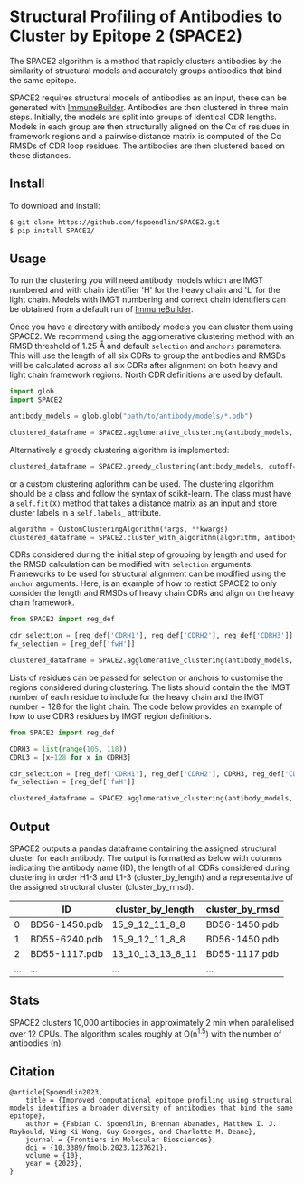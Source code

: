 # Structural Profiling of Antibodies to Cluster by Epitope 2 (SPACE2)

The SPACE2 algorithm is a method that rapidly clusters antibodies by the similarity of structural models and accurately groups antibodies that bind the same epitope.

SPACE2 requires structural models of antibodies as an input, these can be generated with <a href="https://github.com/brennanaba/ImmuneBuilder">ImmuneBuilder</a>. Antibodies are then clustered in three main steps. Initially, the models are split into groups of identical CDR lengths. Models in each group are then structurally aligned on the Cα of residues in framework regions and a pairwise distance matrix is computed of the Cα RMSDs of CDR loop residues. The antibodies are then clustered based on these distances.

## Install

To download and install:

```bash
$ git clone https://github.com/fspoendlin/SPACE2.git
$ pip install SPACE2/
```

## Usage

To run the clustering you will need antibody models which are IMGT numbered and with chain identifier 'H' for the heavy chain and 'L' for the light chain. Models with IMGT numbering and correct chain identifiers can be obtained from a default run of <a href="https://github.com/brennanaba/ImmuneBuilder">ImmuneBuilder</a>.

Once you have a directory with antibody models you can cluster them using SPACE2. We recommend using the agglomerative clustering method with an RMSD threshold of 1.25 Å and default `selection` and `anchors` parameters. This will use the length of all six CDRs to group the antibodies and RMSDs will be calculated across all six CDRs after alignment on both heavy and light chain framework regions. North CDR definitions are used by default.

```python
import glob
import SPACE2

antibody_models = glob.glob("path/to/antibody/models/*.pdb")

clustered_dataframe = SPACE2.agglomerative_clustering(antibody_models, cutoff=1.25)
```

Alternatively a greedy clustering algorithm is implemented:

```python
clustered_dataframe = SPACE2.greedy_clustering(antibody_models, cutoff=1.25)
```

or a custom clustering aglorithm can be used. The clustering algorithm should be a class and follow the syntax of scikit-learn. The class must have a `self.fit(X)` method that takes a distance matrix as an input and store cluster labels in a `self.labels_` attribute.

```python
algorithm = CustomClusteringAlgorithm(*args, **kwargs)
clustered_dataframe = SPACE2.cluster_with_algorithm(algorithm, antibody_models)
```

CDRs considered during the initial step of grouping by length and used for the RMSD calculation can be modified with `selection` arguments. Frameworks to be used for structural alignment can be modified using the `anchor` arguments. Here, is an example of how to restict SPACE2 to only consider the length and RMSDs of heavy chain CDRs and align on the heavy chain framework.

```python
from SPACE2 import reg_def

cdr_selection = [reg_def['CDRH1'], reg_def['CDRH2'], reg_def['CDRH3']]
fw_selection = [reg_def['fwH']]

clustered_dataframe = SPACE2.agglomerative_clustering(antibody_models, selection=cdr_selection, anchors=fw_selection, cutoff=1.25)
```

Lists of residues can be passed for selection or anchors to customise the regions considered during clustering. The lists should contain the the IMGT number of each residue to include for the heavy chain and the IMGT number + 128 for the light chain. The code below provides an example of how to use CDR3 residues by IMGT region definitions.

```python
from SPACE2 import reg_def

CDRH3 = list(range(105, 118))
CDRL3 = [x+128 for x in CDRH3]

cdr_selection = [reg_def['CDRH1'], reg_def['CDRH2'], CDRH3, reg_def['CDRL1'], reg_def['CDRL2'], CDRL3]
fw_selection = [reg_def['fwH']]

clustered_dataframe = SPACE2.agglomerative_clustering(antibody_models, selection=cdr_selection, anchors=fw_selection, cutoff=1.25)
```

## Output

SPACE2 outputs a pandas dataframe containing the assigned structural cluster for each antibody. The output is formatted as below with columns indicating the antibody name (ID), the length of all CDRs considered during clustering in order H1-3 and L1-3 (cluster_by_length) and a representative of the assigned structural cluster (cluster_by_rmsd). 

<div align="center">

| | ID | cluster_by_length | cluster_by_rmsd |
| --- | --- | --- | --- |
| 0 | BD56-1450.pdb | 15_9_12_11_8_8 | BD56-1450.pdb |
| 1 | BD55-6240.pdb | 15_9_12_11_8_8 | BD56-1450.pdb |
| 2 | BD55-1117.pdb | 13_10_13_13_8_11 | BD55-1117.pdb |
| ... | ... | ... | ... |
 
</div>

## Stats

SPACE2 clusters 10,000 antibodies in approximately 2 min when parallelised over 12 CPUs. The algorithm scales roughly
at O(n<sup>1.5</sup>) with the number of antibodies (n). 

## Citation

```
@article{Spoendlin2023,
	title = {Improved computational epitope profiling using structural models identifies a broader diversity of antibodies that bind the same epitope},
	author = {Fabian C. Spoendlin, Brennan Abanades, Matthew I. J. Raybould, Wing Ki Wong, Guy Georges, and Charlotte M. Deane},
	journal = {Frontiers in Molecular Biosciences},
	doi = {10.3389/fmolb.2023.1237621},
	volume = {10},
	year = {2023},
}
```


